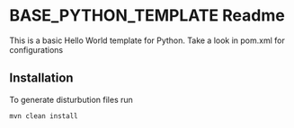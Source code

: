 # BASE_PYTHON_TEMPLATE Readme

This is a basic Hello World template for Python.
Take a look in pom.xml for configurations

## Installation
To generate disturbution files run

```sh
mvn clean install
```

